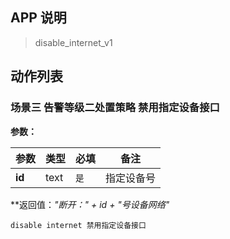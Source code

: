 ## APP 说明

> disable_internet_v1

## 动作列表

### 场景三 告警等级二处置策略 禁用指定设备接口

**参数：**

|  参数   | 类型  |  必填   |  备注  |
|  ----  | ----  |  ----  |  ----  |
| **id**  | text | `是` | 指定设备号 |

**返回值：*"断开：" + id + "号设备网络"*

```
disable internet 禁用指定设备接口
```


